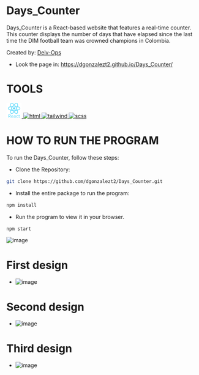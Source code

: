 # Days_Counter
Days_Counter is a React-based website that features a real-time counter. This counter displays the number of days that have elapsed since the last time the DIM football team was crowned champions in Colombia.

Created by: [Deiv-Ops](https://github.com/dgonzalezt2)
* Look the page in: https://dgonzalezt2.github.io/Days_Counter/

# TOOLS
<div>
     <p align="left">
        <a href="https://reactjs.org/" target="_blank" rel="noreferrer"> <img src="https://raw.githubusercontent.com/devicons/devicon/master/icons/react/react-original-wordmark.svg" alt="react" width="40" height="40"/> </a>
<a href="https://html.com/" target="_blank" rel="noreferrer">
<img src="https://camo.githubusercontent.com/f2ce4039c99cf35adde738583ab0fbcd60eaafccf1e949884bda91d0b5c819ce/68747470733a2f2f63646e2e6a7364656c6976722e6e65742f67682f64657669636f6e732f64657669636f6e2f69636f6e732f68746d6c352f68746d6c352d6f726967696e616c2e737667" alt="html" width="40" height="40"/> </a>
<a href="https://tailwindcss.com/" target="_blank" rel="noreferrer"> <img src="https://camo.githubusercontent.com/0da944f181647261c840e34b20ed7e3ca44ddc150869c6ea550cf98d06c81a37/68747470733a2f2f63646e2e6a7364656c6976722e6e65742f67682f64657669636f6e732f64657669636f6e2f69636f6e732f637373332f637373332d6f726967696e616c2e737667" alt="tailwind" width="40" height="40"/> </a>
</a>
<a href="https://sass-lang.com/" target="_blank" rel="noreferrer">
<img src="https://camo.githubusercontent.com/da79029ef5a44898077dfc91f19f8dff0546d76082556d5f22a4e209d8e5d90b/68747470733a2f2f7261776769742e636f6d2f736173732f736173732d736974652f6d61696e2f736f757263652f6173736574732f696d672f6c6f676f732f6c6f676f2e737667" alt="scss" width="40" height="40"/> </a>


</div>

# HOW TO RUN THE PROGRAM
To run the Days_Counter, follow these steps:

* Clone the Repository:
```bash 
git clone https://github.com/dgonzalezt2/Days_Counter.git
```

* Install the entire package to run the program:
```bash
npm install
```

* Run the program to view it in your browser.
```bash
npm start
```
![image](https://github.com/dgonzalezt2/Days_Counter/assets/81880494/521af33c-75d8-4b79-8f14-6e6848faf2a8)


# First design 
* ![image](https://github.com/dgonzalezt2/Days_Counter/assets/81880494/29c52420-624b-4399-a0e8-286e2ccc8fa9)

# Second design 
* ![image](https://github.com/dgonzalezt2/Days_Counter/assets/81880494/b1d3ba2c-07ac-4405-b934-97f9827dc15c)

# Third design
* ![image](https://github.com/dgonzalezt2/Days_Counter/assets/81880494/6c180370-4669-4e4e-824c-075c4fc959e6)
